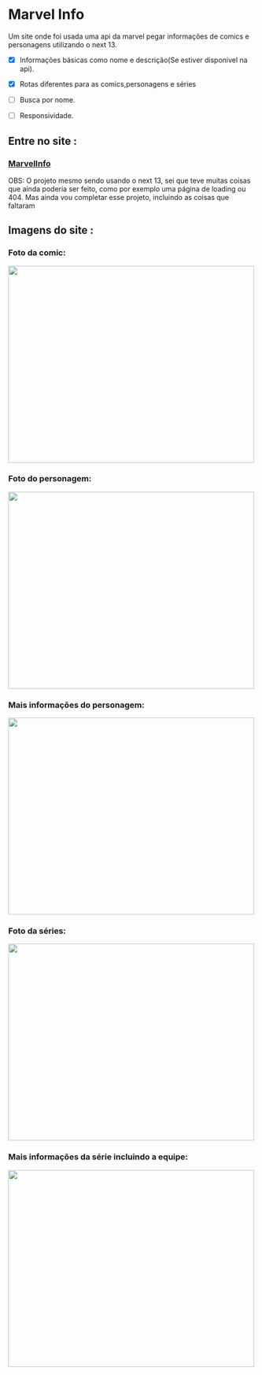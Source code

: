 <h1>Marvel Info</h1>
<p>
Um site onde foi usada uma api da marvel pegar informações de comics e personagens utilizando o next 13.
</p>

- [x] Informações básicas como nome e descrição(Se estiver disponivel na api).

- [x] Rotas diferentes para as comics,personagens e séries

- [ ] Busca por nome.

- [ ] Responsividade.


<h2>Entre no site :</h2>
<h3> <a href="https://marve-info-ccu3s7zwt-thaylonhani.vercel.app"> MarvelInfo <a></h3>

<p>OBS: O projeto mesmo sendo usando o next 13, sei que teve muitas coisas que ainda poderia ser feito, como por exemplo uma página de loading ou 404. Mas ainda vou completar esse projeto, incluindo as coisas que faltaram </p>

<h2>Imagens do site :</h2>


<h3>Foto da comic: </h3>

<img src='https://user-images.githubusercontent.com/97197486/232931450-945fd059-b21e-49ea-befb-3c4c54832c04.png' width=500 height=400 /> 

<h3>Foto do personagem: </h3>

<img src='https://user-images.githubusercontent.com/97197486/232931690-dd0c7b8b-ad50-47d9-9c50-7fa0056befec.png' width=500 height=400 /> 

<h3>Mais informações do personagem: </h3>

<img src='https://user-images.githubusercontent.com/97197486/232931960-feb2dd17-66f1-4431-855c-ef5c73b48a7c.png' width=500 height=400 /> 

<h3>Foto da séries: </h3>

<img src='https://user-images.githubusercontent.com/97197486/232932521-6308f1e0-d9f5-417c-b0b9-a33589e34a2f.png' width=500 height=400 /> 

<h3>Mais informações da série incluindo a equipe: </h3>

<img src='https://user-images.githubusercontent.com/97197486/232933185-86431347-8b3c-4f6d-bb21-da84ff280fb2.png' width=500 height=400 /> 
